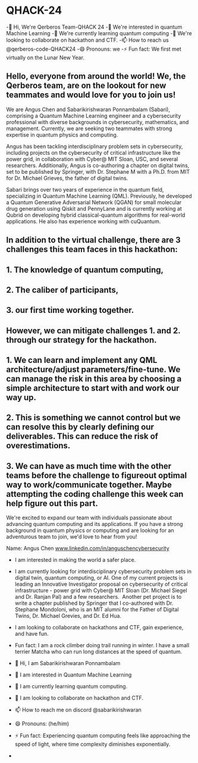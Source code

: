 # QHACK-24
-👋 Hi, We're Qerberos Team-QHACK 24
-👀 We're interested in quantum  Machine Learning
-🌱 We're  currently learning quantum computing
-💞️ We're  looking to collaborate on hackathon and CTF.
-📫 How to reach us @qerberos-code-QHACK24
-😄 Pronouns: we
-⚡ Fun fact: We first met virtually on the Lunar New Year.

## Hello, everyone from around the world! We, the Qerberos team, are on the lookout for new teammates and would love for you to join us!

We are Angus Chen and Sabarikirishwaran Ponnambalam (Sabari), comprising a Quantum Machine Learning engineer and a cybersecurity professional with diverse backgrounds in cybersecurity, mathematics, and management. Currently, we are seeking two teammates with strong expertise in quantum physics and computing.

Angus has been tackling interdisciplinary problem sets in cybersecurity, including projects on the cybersecurity of critical infrastructure like the power grid, in collaboration with Cyber@ MIT Sloan, USC, and several researchers. Additionally, Angus is co-authoring a chapter on digital twins, set to be published by Springer, with Dr. Stephane M with a Ph.D. from MIT for Dr. Michael Grieves, the father of digital twins.

Sabari brings over two years of experience in the quantum field, specializing in Quantum Machine Learning (QML). Previously, he developed a Quantum Generative Adversarial Network (QGAN) for small molecular drug generation using Qiskit and PennyLane and is currently working at Qubrid on developing hybrid classical-quantum algorithms for real-world applications. He also has experience working with cuQuantum.


## In addition to the virtual challenge, there are 3 challenges this team faces in this hackathon: 
## 1. The knowledge of quantum computing, 
## 2. The caliber of participants, 
## 3.  our first time working together. 
## However, we can mitigate challenges 1. and 2. through our strategy for the hackathon.
## 1. We can learn and implement any QML architecture/adjust parameters/fine-tune. We can manage the risk in this area by choosing a simple architecture to start with and work our way up.
## 2. This is something we cannot control but we can resolve this by clearly defining our deliverables. This can reduce the risk of overestimations.
## 3. We can have as much time with the other teams before the challenge to figureout optimal way to work/communicate together. Maybe attempting the coding challenge this week can help figure out this part.

We're excited to expand our team with individuals passionate about advancing quantum computing and its applications. If you have a strong background in quantum physics or computing and are looking for an adventurous team to join, we'd love to hear from you!

Name: Angus Chen www.linkedin.com/in/anguschencybersecurity
* I am interested in making the world a safer place. 
* I am currently looking for interdisciplinary cybersecurity problem sets in digital twin, quantum computing, or AI. One of my current projects is leading an Innovative Investigator proposal on cybersecurity of critical infrastructure - power grid with Cyber@ MIT Sloan (Dr. Michael Siegel and Dr. Ranjan Pal) and a few researchers.  Another pet project is to write a chapter published by Springer that I co-authored with Dr. Stephane Mondoloni, who is an MIT alumni for the Father of Digital Twins, Dr. Michael Grevies, and Dr. Ed Hua.
* I am looking to collaborate on hackathons and CTF, gain experience, and have fun.
*  Fun fact: I am a rock climber doing trail running in winter.  I have a small terrier Matcha who can run long distances at the speed of quantum.

*  👋 Hi, I am Sabarikirishwaran Ponnambalam
*  👀 I am interested in Quantum Machine Learning
*  🌱 I am currently learning quantum computing.
*  💞️  I am looking to collaborate on hackathon and CTF.
*  📫 How to reach me on discord @sabarikirishwaran
*  😄 Pronouns: (he/him)
*  ⚡ Fun fact: Experiencing quantum computing feels like approaching the speed of light, where time complexity diminishes exponentially.

*  

